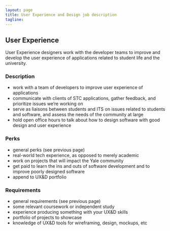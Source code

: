 ```yaml
---
layout: page
title: User Experience and Design job description
tagline:
---
```


## User Experience
User Experience designers work with the developer teams to improve and develop
the user experience of applications related to student life and the university.

### Description
* work with a team of developers to improve user experience of applications
* communicate with clients of STC applications, gather feedback, and prioritize
issues we’re working on
* serve as liaisons between students and ITS on issues related to students and
software, and assess the needs of the community at large
* hold open office hours to talk about how to design software with good design
and user experience

### Perks
* general perks (see previous page)
* real-world tech experience, as opposed to merely academic
* work on projects that will impact the Yale community
* get paid to learn the ins and outs of software development and to improve
poorly designed software
* append to UX&D portfolio

### Requirements
* general requirements (see previous page)
* some relevant coursework or independent study
* experience producing something with your UX&D skills
* portfolio of projects to showcase
* knowledge of UX&D tools for wireframing, design, mockups, etc
